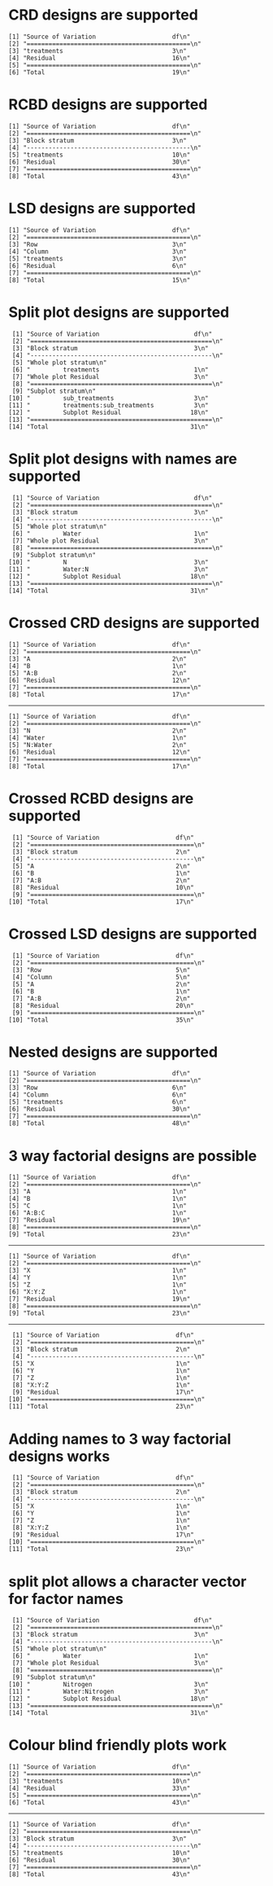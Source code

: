 # CRD designs are supported

    [1] "Source of Variation                     df\n"   
    [2] "=============================================\n"
    [3] "treatments                              3\n"    
    [4] "Residual                                16\n"   
    [5] "=============================================\n"
    [6] "Total                                   19\n"   

# RCBD designs are supported

    [1] "Source of Variation                     df\n"   
    [2] "=============================================\n"
    [3] "Block stratum                           3\n"    
    [4] "---------------------------------------------\n"
    [5] "treatments                              10\n"   
    [6] "Residual                                30\n"   
    [7] "=============================================\n"
    [8] "Total                                   43\n"   

# LSD designs are supported

    [1] "Source of Variation                     df\n"   
    [2] "=============================================\n"
    [3] "Row                                     3\n"    
    [4] "Column                                  3\n"    
    [5] "treatments                              3\n"    
    [6] "Residual                                6\n"    
    [7] "=============================================\n"
    [8] "Total                                   15\n"   

# Split plot designs are supported

     [1] "Source of Variation                          df\n"   
     [2] "==================================================\n"
     [3] "Block stratum                                3\n"    
     [4] "--------------------------------------------------\n"
     [5] "Whole plot stratum\n"                                
     [6] "         treatments                          1\n"    
     [7] "Whole plot Residual                          3\n"    
     [8] "==================================================\n"
     [9] "Subplot stratum\n"                                   
    [10] "         sub_treatments                      3\n"    
    [11] "         treatments:sub_treatments           3\n"    
    [12] "         Subplot Residual                   18\n"    
    [13] "==================================================\n"
    [14] "Total                                       31\n"    

# Split plot designs with names are supported

     [1] "Source of Variation                          df\n"   
     [2] "==================================================\n"
     [3] "Block stratum                                3\n"    
     [4] "--------------------------------------------------\n"
     [5] "Whole plot stratum\n"                                
     [6] "         Water                               1\n"    
     [7] "Whole plot Residual                          3\n"    
     [8] "==================================================\n"
     [9] "Subplot stratum\n"                                   
    [10] "         N                                   3\n"    
    [11] "         Water:N                             3\n"    
    [12] "         Subplot Residual                   18\n"    
    [13] "==================================================\n"
    [14] "Total                                       31\n"    

# Crossed CRD designs are supported

    [1] "Source of Variation                     df\n"   
    [2] "=============================================\n"
    [3] "A                                       2\n"    
    [4] "B                                       1\n"    
    [5] "A:B                                     2\n"    
    [6] "Residual                                12\n"   
    [7] "=============================================\n"
    [8] "Total                                   17\n"   

---

    [1] "Source of Variation                     df\n"   
    [2] "=============================================\n"
    [3] "N                                       2\n"    
    [4] "Water                                   1\n"    
    [5] "N:Water                                 2\n"    
    [6] "Residual                                12\n"   
    [7] "=============================================\n"
    [8] "Total                                   17\n"   

# Crossed RCBD designs are supported

     [1] "Source of Variation                     df\n"   
     [2] "=============================================\n"
     [3] "Block stratum                           2\n"    
     [4] "---------------------------------------------\n"
     [5] "A                                       2\n"    
     [6] "B                                       1\n"    
     [7] "A:B                                     2\n"    
     [8] "Residual                                10\n"   
     [9] "=============================================\n"
    [10] "Total                                   17\n"   

# Crossed LSD designs are supported

     [1] "Source of Variation                     df\n"   
     [2] "=============================================\n"
     [3] "Row                                     5\n"    
     [4] "Column                                  5\n"    
     [5] "A                                       2\n"    
     [6] "B                                       1\n"    
     [7] "A:B                                     2\n"    
     [8] "Residual                                20\n"   
     [9] "=============================================\n"
    [10] "Total                                   35\n"   

# Nested designs are supported

    [1] "Source of Variation                     df\n"   
    [2] "=============================================\n"
    [3] "Row                                     6\n"    
    [4] "Column                                  6\n"    
    [5] "treatments                              6\n"    
    [6] "Residual                                30\n"   
    [7] "=============================================\n"
    [8] "Total                                   48\n"   

# 3 way factorial designs are possible

    [1] "Source of Variation                     df\n"   
    [2] "=============================================\n"
    [3] "A                                       1\n"    
    [4] "B                                       1\n"    
    [5] "C                                       1\n"    
    [6] "A:B:C                                   1\n"    
    [7] "Residual                                19\n"   
    [8] "=============================================\n"
    [9] "Total                                   23\n"   

---

    [1] "Source of Variation                     df\n"   
    [2] "=============================================\n"
    [3] "X                                       1\n"    
    [4] "Y                                       1\n"    
    [5] "Z                                       1\n"    
    [6] "X:Y:Z                                   1\n"    
    [7] "Residual                                19\n"   
    [8] "=============================================\n"
    [9] "Total                                   23\n"   

---

     [1] "Source of Variation                     df\n"   
     [2] "=============================================\n"
     [3] "Block stratum                           2\n"    
     [4] "---------------------------------------------\n"
     [5] "X                                       1\n"    
     [6] "Y                                       1\n"    
     [7] "Z                                       1\n"    
     [8] "X:Y:Z                                   1\n"    
     [9] "Residual                                17\n"   
    [10] "=============================================\n"
    [11] "Total                                   23\n"   

# Adding names to 3 way factorial designs works

     [1] "Source of Variation                     df\n"   
     [2] "=============================================\n"
     [3] "Block stratum                           2\n"    
     [4] "---------------------------------------------\n"
     [5] "X                                       1\n"    
     [6] "Y                                       1\n"    
     [7] "Z                                       1\n"    
     [8] "X:Y:Z                                   1\n"    
     [9] "Residual                                17\n"   
    [10] "=============================================\n"
    [11] "Total                                   23\n"   

# split plot allows a character vector for factor names

     [1] "Source of Variation                          df\n"   
     [2] "==================================================\n"
     [3] "Block stratum                                3\n"    
     [4] "--------------------------------------------------\n"
     [5] "Whole plot stratum\n"                                
     [6] "         Water                               1\n"    
     [7] "Whole plot Residual                          3\n"    
     [8] "==================================================\n"
     [9] "Subplot stratum\n"                                   
    [10] "         Nitrogen                            3\n"    
    [11] "         Water:Nitrogen                      3\n"    
    [12] "         Subplot Residual                   18\n"    
    [13] "==================================================\n"
    [14] "Total                                       31\n"    

# Colour blind friendly plots work

    [1] "Source of Variation                     df\n"   
    [2] "=============================================\n"
    [3] "treatments                              10\n"   
    [4] "Residual                                33\n"   
    [5] "=============================================\n"
    [6] "Total                                   43\n"   

---

    [1] "Source of Variation                     df\n"   
    [2] "=============================================\n"
    [3] "Block stratum                           3\n"    
    [4] "---------------------------------------------\n"
    [5] "treatments                              10\n"   
    [6] "Residual                                30\n"   
    [7] "=============================================\n"
    [8] "Total                                   43\n"   

